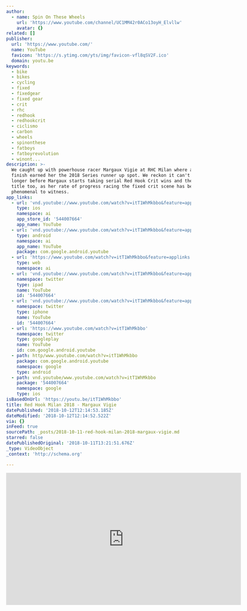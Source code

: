 ```yaml
---
author:
  - name: Spin On These Wheels
    url: 'https://www.youtube.com/channel/UC1MM42r0ACo13oyH_Elvllw'
    avatar: {}
related: []
publisher:
  url: 'https://www.youtube.com/'
  name: YouTube
  favicon: 'https://s.ytimg.com/yts/img/favicon-vfl8qSV2F.ico'
  domain: youtu.be
keywords:
  - bike
  - bikes
  - cycling
  - fixed
  - fixedgear
  - fixed gear
  - crit
  - rhc
  - redhook
  - redhookcrit
  - ciclismo
  - carbon
  - wheels
  - spinonthese
  - fatboys
  - fatboyrevolution
  - winont...
description: >-
  We caught up with powerhouse racer Margaux Vigie at RHC Milan where a top ten
  finish earned her the 2018 Series runner up spot. We reckon it can't be much
  longer before Margaux starts taking serial Red Hook Crit wins and the series
  title too, as her rate of progress racing the fixed crit scene has been
  phenomenal to witness.
app_links:
  - url: 'vnd.youtube://www.youtube.com/watch?v=itT1WhMkbbo&feature=applinks'
    type: ios
    namespace: ai
    app_store_id: '544007664'
    app_name: YouTube
  - url: 'vnd.youtube://www.youtube.com/watch?v=itT1WhMkbbo&feature=applinks'
    type: android
    namespace: ai
    app_name: YouTube
    package: com.google.android.youtube
  - url: 'https://www.youtube.com/watch?v=itT1WhMkbbo&feature=applinks'
    type: web
    namespace: ai
  - url: 'vnd.youtube://www.youtube.com/watch?v=itT1WhMkbbo&feature=applinks'
    namespace: twitter
    type: ipad
    name: YouTube
    id: '544007664'
  - url: 'vnd.youtube://www.youtube.com/watch?v=itT1WhMkbbo&feature=applinks'
    namespace: twitter
    type: iphone
    name: YouTube
    id: '544007664'
  - url: 'https://www.youtube.com/watch?v=itT1WhMkbbo'
    namespace: twitter
    type: googleplay
    name: YouTube
    id: com.google.android.youtube
  - path: http/www.youtube.com/watch?v=itT1WhMkbbo
    package: com.google.android.youtube
    namespace: google
    type: android
  - path: vnd.youtube/www.youtube.com/watch?v=itT1WhMkbbo
    package: '544007664'
    namespace: google
    type: ios
isBasedOnUrl: 'https://youtu.be/itT1WhMkbbo'
title: Red Hook Milan 2018 - Margaux Vigie
datePublished: '2018-10-12T12:14:53.185Z'
dateModified: '2018-10-12T12:14:52.522Z'
via: {}
inFeed: true
sourcePath: _posts/2018-10-11-red-hook-milan-2018-margaux-vigie.md
starred: false
datePublishedOriginal: '2018-10-11T13:21:51.676Z'
_type: VideoObject
_context: 'http://schema.org'

---
```

<iframe src="https://cdn.embedly.com/widgets/media.html?src=https%3A%2F%2Fwww.youtube.com%2Fembed%2FitT1WhMkbbo%3Ffeature%3Doembed&amp;url=http%3A%2F%2Fwww.youtube.com%2Fwatch%3Fv%3DitT1WhMkbbo&amp;image=https%3A%2F%2Fi.ytimg.com%2Fvi%2FitT1WhMkbbo%2Fhqdefault.jpg&amp;key=a715cf41cc93453ca338d350cd26f87b&amp;type=text%2Fhtml&amp;schema=youtube" width="640" height="360" scrolling="no" frameborder="0" allowfullscreen="true" style=""></iframe>